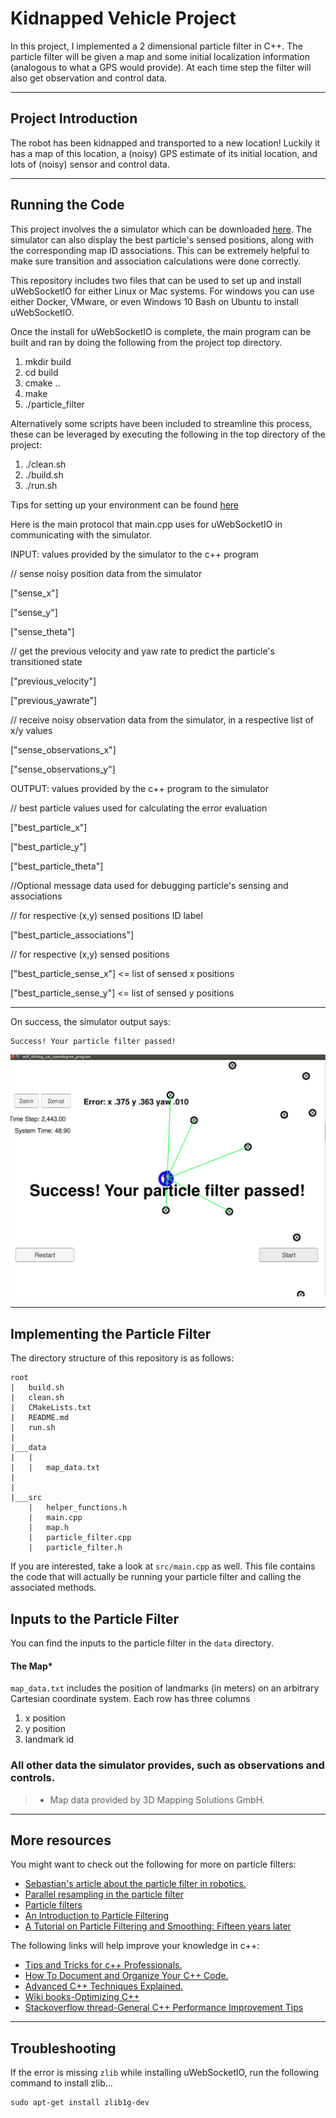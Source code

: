 # Kidnapped Vehicle Project

In this project, I implemented a 2 dimensional particle filter in C++. The particle filter will be given a map and some initial localization information (analogous to what a GPS would provide). At each time step the filter will also get observation and control data.
___
## Project Introduction
The robot has been kidnapped and transported to a new location! Luckily it has a map of this location, a (noisy) GPS estimate of its initial location, and lots of (noisy) sensor and control data.
___
## Running the Code
This project involves the a simulator which can be downloaded [here](https://github.com/udacity/self-driving-car-sim/releases). The simulator can also display the best particle's sensed positions, along with the corresponding map ID associations. This can be extremely helpful to make sure transition and association calculations were done correctly.

This repository includes two files that can be used to set up and install uWebSocketIO for either Linux or Mac systems. For windows you can use either Docker, VMware, or even Windows 10 Bash on Ubuntu to install uWebSocketIO.

Once the install for uWebSocketIO is complete, the main program can be built and ran by doing the following from the project top directory.

1. mkdir build
2. cd build
3. cmake ..
4. make
5. ./particle_filter

Alternatively some scripts have been included to streamline this process, these can be leveraged by executing the following in the top directory of the project:

1. ./clean.sh
2. ./build.sh
3. ./run.sh

Tips for setting up your environment can be found [here](https://classroom.udacity.com/nanodegrees/nd013/parts/40f38239-66b6-46ec-ae68-03afd8a601c8/modules/0949fca6-b379-42af-a919-ee50aa304e6a/lessons/f758c44c-5e40-4e01-93b5-1a82aa4e044f/concepts/23d376c7-0195-4276-bdf0-e02f1f3c665d)

Here is the main protocol that main.cpp uses for uWebSocketIO in communicating with the simulator.

INPUT: values provided by the simulator to the c++ program

// sense noisy position data from the simulator

["sense_x"]

["sense_y"]

["sense_theta"]

// get the previous velocity and yaw rate to predict the particle's transitioned state

["previous_velocity"]

["previous_yawrate"]

// receive noisy observation data from the simulator, in a respective list of x/y values

["sense_observations_x"]

["sense_observations_y"]


OUTPUT: values provided by the c++ program to the simulator

// best particle values used for calculating the error evaluation

["best_particle_x"]

["best_particle_y"]

["best_particle_theta"]

//Optional message data used for debugging particle's sensing and associations

// for respective (x,y) sensed positions ID label

["best_particle_associations"]

// for respective (x,y) sensed positions

["best_particle_sense_x"] <= list of sensed x positions

["best_particle_sense_y"] <= list of sensed y positions
___
On success, the simulator output says:

```
Success! Your particle filter passed!
```
![](Success!.png)
___

## Implementing the Particle Filter
The directory structure of this repository is as follows:

```
root
|   build.sh
|   clean.sh
|   CMakeLists.txt
|   README.md
|   run.sh
|
|___data
|   |   
|   |   map_data.txt
|   
|   
|___src
    |   helper_functions.h
    |   main.cpp
    |   map.h
    |   particle_filter.cpp
    |   particle_filter.h
```

If you are interested, take a look at `src/main.cpp` as well. This file contains the code that will actually be running your particle filter and calling the associated methods.

## Inputs to the Particle Filter
You can find the inputs to the particle filter in the `data` directory.

#### The Map*
`map_data.txt` includes the position of landmarks (in meters) on an arbitrary Cartesian coordinate system. Each row has three columns
1. x position
2. y position
3. landmark id

### All other data the simulator provides, such as observations and controls.

> * Map data provided by 3D Mapping Solutions GmbH.
___

## More resources

You might want to check out the following for more on particle filters:
- [Sebastian's article about the particle filter in robotics.](http://robots.stanford.edu/papers/thrun.pf-in-robotics-uai02.pdf)
- [Parallel resampling in the particle filter](https://arxiv.org/abs/1301.4019)
- [Particle filters](https://arxiv.org/pdf/1309.7807) 
- [An Introduction to Particle Filtering](https://www.lancaster.ac.uk/pg/turnerl/PartileFiltering.pdf)
- [A Tutorial on Particle Filtering and Smoothing: Fifteen years later](https://www.stats.ox.ac.uk/~doucet/doucet_johansen_tutorialPF2011.pdf)

The following links will help improve your knowledge in c++:
- [Tips and Tricks for c++ Professionals.](http://www.bordoon.com/cplusplus/book_wrapper.html)
- [How To Document and Organize Your C++ Code.](http://www.edparrish.net/common/cppdoc.html)
- [Advanced C++ Techniques Explained.](http://cplusplus.bordoon.com/cplusplusadvice.html)
- [Wiki books-Optimizing C++](https://en.wikibooks.org/wiki/Optimizing_C%2B%2B)
- [Stackoverflow thread-General C++ Performance Improvement Tips](https://stackoverflow.com/questions/2030189/general-c-performance-improvement-tips)
___

## Troubleshooting

If the error is missing `zlib` while installing uWebSocketIO, run the following command to install zlib...
```
sudo apt-get install zlib1g-dev
```

